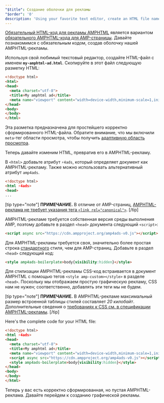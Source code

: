 ```yaml
---
"$title": Создание оболочки для рекламы
"$order": '0'
description: 'Using your favorite text editor, create an HTML file named my-amphtml-ad.html. Copy the following HTML markup into that file: ...'
---
```


[Обязательный HTML-код для рекламы AMPHTML](../../../../documentation/guides-and-tutorials/learn/a4a_spec.md) является вариантом [обязательного AMPHTML-кода для AMP-страницы](../../../../documentation/guides-and-tutorials/learn/spec/amphtml.md). Давайте познакомимся с обязательным кодом, создав оболочку нашей AMPHTML-рекламы.

Используя свой любимый текстовый редактор, создайте HTML-файл с именем **`my-amphtml-ad.html`**. Скопируйте в этот файл следующую разметку HTML:

```html
<!doctype html>
<html>
<head>
  <meta charset="utf-8">
  <title>My amphtml ad</title>
  <meta name="viewport" content="width=device-width,minimum-scale=1,initial-scale=1">
</head>
<body>
</body>
</html>
```

Эта разметка предназначена для простейшего корректно сформированного HTML-файла. Обратите внимание, что мы включили `meta`-тег области просмотра, чтобы получить [адаптивную область просмотра](../../../../documentation/guides-and-tutorials/develop/style_and_layout/responsive_design.md#controlling-the-viewport).

Теперь давайте изменим HTML, превратив его в AMPHTML-рекламу.

В `<html>` добавьте атрибут `⚡4ads`, который определяет документ как AMPHTML-рекламу. Также можно использовать альтернативный атрибут `amp4ads`.

```html
<!doctype html>
<html ⚡4ads>
<head>
...
```

[tip type="note"] **ПРИМЕЧАНИЕ.** В отличие от AMP-страниц, [AMPHTML-реклама не требует указания тега `<link rel="canonical">`](../../../../documentation/guides-and-tutorials/learn/a4a_spec.md#amphtml-ad-format-rules). [/tip]

AMPHTML-рекламе требуется собственная версия среды выполнения AMP, поэтому добавьте в раздел `<head>` документа следующий `<script>`:

```html
<script async src="https://cdn.ampproject.org/amp4ads-v0.js"></script>
```

Для AMPHTML-рекламы требуется cвоя, значительно более простая строка [стандартного](../../../../documentation/guides-and-tutorials/learn/a4a_spec.md#boilerplate) стиля, чем для AMP-страниц. Добавьте в раздел `<head>` следующий код:

```html
<style amp4ads-boilerplate>body{visibility:hidden}</style>
```

Для стилизации AMPHTML-рекламы CSS-код встраивается в документ AMPHTML с помощью тегов `<style amp-custom></style>` в разделе `<head>`. Поскольку мы отображаем простую графическую рекламу, CSS нам не нужен; соответственно, добавлять эти теги мы не будем.

[tip type="note"] **ПРИМЕЧАНИЕ.** В AMPHTML-рекламе максимальный размер встроенной таблицы стилей составляет *20 килобайт*. Дополнительные сведения о [требованиях к CSS см. в спецификации AMPHTML-рекламы](../../../../documentation/guides-and-tutorials/learn/a4a_spec.md#css). [/tip]

Here's the complete code for your HTML file:

```html
<!doctype html>
<html ⚡4ads>
<head>
  <meta charset="utf-8">
  <title>My amphtml ad</title>
  <meta name="viewport" content="width=device-width,minimum-scale=1,initial-scale=1">
  <script async src="https://cdn.ampproject.org/amp4ads-v0.js"></script>
  <style amp4ads-boilerplate>body{visibility:hidden}</style>
</head>
<body>
</body>
</html>
```

Теперь у вас есть корректно сформированная, но пустая AMPHTML-реклама. Давайте перейдем к созданию графической рекламы.
